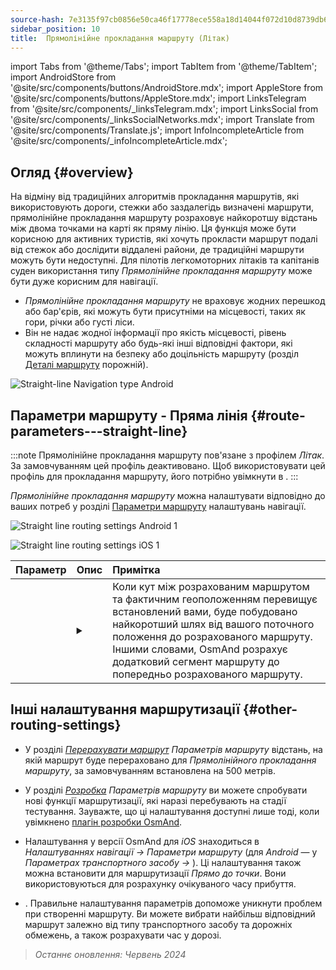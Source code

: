 ```yaml
---
source-hash: 7e3135f97cb0856e50ca46f17778ece558a18d14044f072d10d8739db6285192
sidebar_position: 10
title:  Прямолінійне прокладання маршруту (Літак)
---
```

import Tabs from '@theme/Tabs';
import TabItem from '@theme/TabItem';
import AndroidStore from '@site/src/components/buttons/AndroidStore.mdx';
import AppleStore from '@site/src/components/buttons/AppleStore.mdx';
import LinksTelegram from '@site/src/components/_linksTelegram.mdx';
import LinksSocial from '@site/src/components/_linksSocialNetworks.mdx';
import Translate from '@site/src/components/Translate.js';
import InfoIncompleteArticle from '@site/src/components/_infoIncompleteArticle.mdx';


<InfoIncompleteArticle/>


## Огляд {#overview}

На відміну від традиційних алгоритмів прокладання маршрутів, які використовують дороги, стежки або заздалегідь визначені маршрути, прямолінійне прокладання маршруту розраховує найкоротшу відстань між двома точками на карті як пряму лінію. Ця функція може бути корисною для активних туристів, які хочуть прокласти маршрут подалі від стежок або дослідити віддалені райони, де традиційні маршрути можуть бути недоступні. Для пілотів легкомоторних літаків та капітанів суден використання типу *Прямолінійне прокладання маршруту* може бути дуже корисним для навігації.

<!-- ![Straight line Navigation example Android 1](@site/static/img/navigation/routing/straight_line_routing_andr_1.png) ![Straight line Navigation example Android 1](@site/static/img/navigation/routing/straight_line_routing_andr_2.png)  -->

- *Прямолінійне прокладання маршруту* не враховує жодних перешкод або бар'єрів, які можуть бути присутніми на місцевості, таких як гори, річки або густі ліси.
- Він не надає жодної інформації про якість місцевості, рівень складності маршруту або будь-які інші відповідні фактори, які можуть вплинути на безпеку або доцільність маршруту (розділ [Деталі маршруту](../setup/route-details.md) порожній).

![Straight-line Navigation type Android](@site/static/img/navigation/routing/straight_line_routing_andr.png)


## Параметри маршруту - Пряма лінія {#route-parameters---straight-line}

:::note
Прямолінійне прокладання маршруту пов'язане з профілем *Літак*. За замовчуванням цей профіль деактивовано. Щоб використовувати цей профіль для прокладання маршруту, його потрібно увімкнути в *<Translate android="true" ids="shared_string_menu,shared_string_settings,application_profiles"/>*.
:::

*Прямолінійне прокладання маршруту* можна налаштувати відповідно до ваших потреб у розділі [Параметри маршруту](../guidance/navigation-settings.md#route-parameters) налаштувань навігації.

<Tabs groupId="operating-systems" queryString="current-os">

<TabItem value="android" label="Android">

![Straight line routing settings Android 1](@site/static/img/navigation/routing/aircraft_routing_andr.png)

</TabItem>

<TabItem value="ios" label="iOS">

![Straight line routing settings iOS 1](@site/static/img/navigation/routing/straight_line_ios.png)

</TabItem>

</Tabs>

| Параметр | Опис | Примітка |
|:------------|:---------------|:---------------|
| *<Translate android="true" ids="recalc_angle_dialog_title"/>* |  <details><summary> <Translate android="true" ids="recalc_angle_dialog_descr"/>  </summary>![Straight line recalculation Android](@site/static/img/navigation/routing/straight_line_recalculation_andr.png) </details>  | Коли кут між розрахованим маршрутом та фактичним геоположенням перевищує встановлений вами, буде побудовано найкоротший шлях від вашого поточного положення до розрахованого маршруту. Іншими словами, OsmAnd розрахує додатковий сегмент маршруту до попередньо розрахованого маршруту. |


## Інші налаштування маршрутизації {#other-routing-settings}

- У розділі [*Перерахувати маршрут*](../../navigation/guidance/navigation-settings.md#recalculate-route) *Параметрів маршруту* відстань, на якій маршрут буде перераховано для *Прямолінійного прокладання маршруту*, за замовчуванням встановлена на 500 метрів.

- У розділі [*Розробка*](../guidance/navigation-settings.md#development-settings) *Параметрів маршруту* ви можете спробувати нові функції маршрутизації, які наразі перебувають на стадії тестування. Зауважте, що ці налаштування доступні лише тоді, коли увімкнено [плагін розробки OsmAnd](../../plugins/development.md).

- Налаштування *[<Translate ios="true" ids="road_speeds"/>](../guidance/navigation-settings.md#road-speeds)* у версії OsmAnd для *iOS* знаходиться в *Налаштуваннях навігації → Параметри маршруту* (для *Android* — у *Параметрах транспортного засобу → [<Translate android="true" ids="default_speed_setting_title"/>](../guidance/navigation-settings.md#default-speed--road-speeds)*). Ці налаштування також можна встановити для маршрутизації *Прямо до точки*. Вони використовуються для розрахунку очікуваного часу прибуття.

- *[<Translate ios="true" ids="vehicle_parameters"/>](../guidance/navigation-settings.md#vehicle-parameters)*. Правильне налаштування параметрів допоможе уникнути проблем при створенні маршруту. Ви можете вибрати найбільш відповідний маршрут залежно від типу транспортного засобу та дорожніх обмежень, а також розрахувати час у дорозі.

> *Останнє оновлення: Червень 2024*